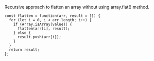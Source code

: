 Recursive approach to flatten an array without using array.flat() method.

    const flatten = function(arr, result = []) {
      for (let i = 0, i < arr.length; i++) {
        if (Array.isArray(value)) {
          flatten(arr[i], result);
        } else {
          result.push(arr[i]);
        }
      }
      return result;
    };
